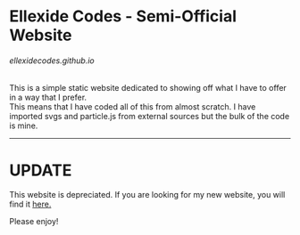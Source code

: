 # Ellexide Codes - Semi-Official Website
###### ellexidecodes.github.io
This is a simple static website dedicated to showing off what I have to offer in a way that I prefer.  
This means that I have coded all of this from almost scratch. I have imported svgs and particle.js from external sources but the bulk of the code is mine.

- - - - - -

# UPDATE
This website is depreciated. If you are looking for my new website, you will find it [here.](https://www.themonster.xyz/)

Please enjoy!
